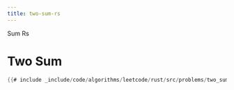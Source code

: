 ```yaml
---
title: two-sum-rs
---
```


Sum Rs

# Two Sum

```rs
{{# include _include/code/algorithms/leetcode/rust/src/problems/two_sum.rs }}
```
